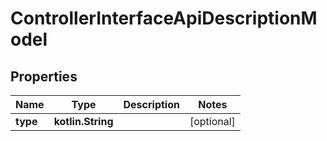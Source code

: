 
# ControllerInterfaceApiDescriptionModel

## Properties
Name | Type | Description | Notes
------------ | ------------- | ------------- | -------------
**type** | **kotlin.String** |  |  [optional]



